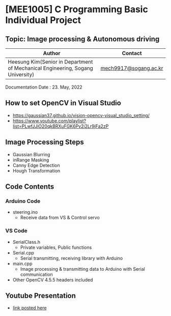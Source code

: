# [MEE1005] C Programming Basic Individual Project
## Topic: Image processing & Autonomous driving
Author|Contact
---|---
Heesung Kim(Senior in Department of Mechanical Engineering, Sogang University)|mech9917@sogang.ac.kr

Documentation Date : 23. May, 2022

## How to set OpenCV in Visual Studio
- https://gaussian37.github.io/vision-opencv-visual_studio_setting/
- https://www.youtube.com/playlist?list=PLwfJJiO20qkBRXuFGK6Pv2i2Lr9jFa2zP

## Image Processing Steps
- Gaussian Blurring
- inRange Masking
- Canny Edge Detection
- Hough Transformation

## Code Contents
### Arduino Code
  - steering.ino
    - Receive data from VS & Control servo
### VS Code
  - SerialClass.h
    - Private variables, Public functions
  - Serial.cpp
    - Serial transmitting, receiving library with Arduino
  - main.cpp
    - Image processing & transmitting data to Arduino with Serial communication
  - Other OpenCV 4.5.5 headers included
## Youtube Presentation
- [link posted here](https://www.youtube.com/watch?v=-Kt9kHIiXXU)
